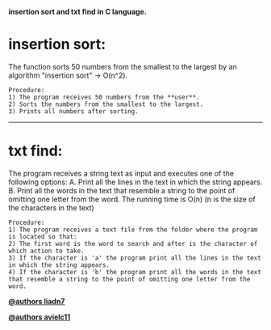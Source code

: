 **insertion sort and txt find in C language.**

# insertion sort:

The function sorts 50 numbers from the smallest to the largest by an algorithm "insertion sort" -> O(n^2).
    
    Procedure:
    1) The program receives 50 numbers from the **user**.
    2) Sorts the numbers from the smallest to the largest.
    3) Prints all numbers after sorting.



***

# txt find:

The program receives a string text as input and executes one of the following options:
A. Print all the lines in the text in which the string appears.
B. Print all the words in the text that resemble a string to the point of omitting one letter from the word.
The running time is O(n) (n is the size of the characters in the text)

    Procedure:
    1) The program receives a text file from the folder where the program is located so that:
    2) The first word is the word to search and after is the character of which action to take.
    3) If the character is 'a' the program print all the lines in the text in which the string appears.
    4) If the character is 'b' the program print all the words in the text that resemble a string to the point of omitting one letter from the word.




**[@authors liadn7](https://github.com/liadn7)**

**[@authors avielc11](https://github.com/avielc11)**
